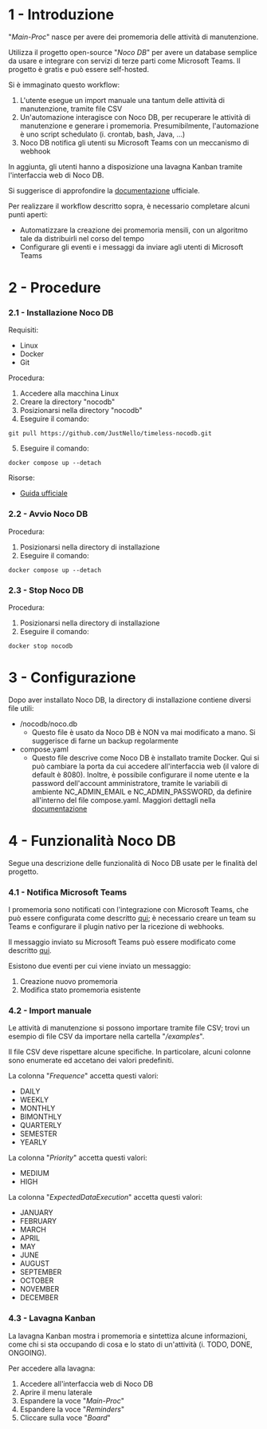 # 1 - Introduzione

"_Main-Proc_" nasce per avere dei promemoria delle attività di manutenzione.

Utilizza il progetto open-source "_Noco DB_" per avere un database semplice da usare e integrare con servizi di terze parti come Microsoft Teams. Il progetto è gratis e può essere self-hosted.

Si è immaginato questo workflow:
1. L'utente esegue un import manuale una tantum delle attività di manutenzione, tramite file CSV
2. Un'automazione interagisce con Noco DB, per recuperare le attività di manutenzione e generare i promemoria. Presumibilmente, l'automazione è uno script schedulato (i. crontab, bash, Java, ...)
3. Noco DB notifica gli utenti su Microsoft Teams con un meccanismo di webhook

In aggiunta, gli utenti hanno a disposizione una lavagna Kanban tramite l'interfaccia web di Noco DB.

Si suggerisce di approfondire la [documentazione](https://docs.nocodb.com/) ufficiale.

Per realizzare il workflow descritto sopra, è necessario completare alcuni punti aperti:
- Automatizzare la creazione dei promemoria mensili, con un algoritmo tale da distribuirli nel corso del tempo
- Configurare gli eventi e i messaggi da inviare agli utenti di Microsoft Teams

# 2 - Procedure

### 2.1 - Installazione Noco DB

Requisiti:
- Linux
- Docker
- Git

Procedura:
1. Accedere alla macchina Linux
2. Creare la directory "nocodb"
3. Posizionarsi nella directory "nocodb"
4. Eseguire il comando:
```
git pull https://github.com/JustNello/timeless-nocodb.git
```
5. Eseguire il comando:
```
docker compose up --detach
```

Risorse:
- [Guida ufficiale](https://docs.nocodb.com/0.109.7/getting-started/installation)

### 2.2 - Avvio Noco DB

Procedura:
1. Posizionarsi nella directory di installazione
2. Eseguire il comando:
```
docker compose up --detach
```

### 2.3 - Stop Noco DB

Procedura:
1. Posizionarsi nella directory di installazione
2. Eseguire il comando:
```
docker stop nocodb
```

# 3 - Configurazione

Dopo aver installato Noco DB, la directory di installazione contiene diversi file utili:
- /nocodb/noco.db
    - Questo file è usato da Noco DB è NON va mai modificato a mano. Si suggerisce di farne un backup regolarmente
- compose.yaml
    - Questo file descrive come Noco DB è installato tramite Docker. Qui si può cambiare la porta da cui accedere all'interfaccia web (il valore di default è 8080). Inoltre, è possibile configurare il nome utente e la password dell'account amministratore, tramite le variabili di ambiente NC_ADMIN_EMAIL e NC_ADMIN_PASSWORD, da definire all'interno del file compose.yaml. Maggiori dettagli nella [documentazione](https://github.com/nocodb/nocodb/issues/4532)

# 4 - Funzionalità Noco DB

Segue una descrizione delle funzionalità di Noco DB usate per le finalità del progetto.

### 4.1 - Notifica Microsoft Teams

I promemoria sono notificati con l'integrazione con Microsoft Teams, che può essere configurata come descritto [qui](https://docs.nocodb.com/0.109.7/developer-resources/webhooks/#microsoft-teams); è necessario creare un team su Teams e configurare il plugin nativo per la ricezione di webhooks.

Il messaggio inviato su Microsoft Teams può essere modificato come descritto [qui](https://docs.nocodb.com/automation/webhook/create-webhook#webhook-with-custom-payload-).

Esistono due eventi per cui viene inviato un messaggio:
1. Creazione nuovo promemoria
2. Modifica stato promemoria esistente

### 4.2 - Import manuale

Le attività di manutenzione si possono importare tramite file CSV; trovi un esempio di file CSV da importare nella cartella "_/examples_".

Il file CSV deve rispettare alcune specifiche. In particolare, alcuni colonne sono enumerate ed accetano dei valori predefiniti.

La colonna "_Frequence_" accetta questi valori:
- DAILY
- WEEKLY
- MONTHLY
- BIMONTHLY
- QUARTERLY
- SEMESTER
- YEARLY

La colonna "_Priority_" accetta questi valori:
- MEDIUM
- HIGH

La colonna "_ExpectedDataExecution_" accetta questi valori:
- JANUARY
- FEBRUARY
- MARCH
- APRIL
- MAY
- JUNE
- AUGUST
- SEPTEMBER
- OCTOBER
- NOVEMBER
- DECEMBER

### 4.3 - Lavagna Kanban

La lavagna Kanban mostra i promemoria e sintettiza alcune informazioni, come chi si sta occupando di cosa e lo stato di un'attività (i. TODO, DONE, ONGOING).

Per accedere alla lavagna:
1. Accedere all'interfaccia web di Noco DB
2. Aprire il menu laterale
3. Espandere la voce "_Main-Proc_"
4. Espandere la voce "_Reminders_"
5. Cliccare sulla voce "_Board_"